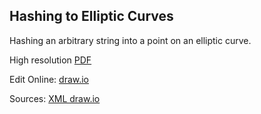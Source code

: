 ## Hashing to Elliptic Curves

Hashing an arbitrary string into a point on an elliptic curve.

High resolution [PDF](./diag.pdf)

Edit Online: [draw.io](https://www.draw.io/?lightbox=1&highlight=000000&edit=_blank&layers=1&nav=1#R7V1rc5u4Gv41nk13xgx38MfGsdszs9ttN9tp%2B%2BmMDLKhxeAFnMT99UcS4qaLjW1wnJ542tgIJMT7PnqvkhgZ0%2FXTuxRsgj8TH0YjXfWfRsbdSNc1fWKjL1yyK0pczS0KVmno04vqgvvwJ6SFKi3dhj7MWhfmSRLl4aZd6CVxDL28VQbSNHlsX7ZMovZdN2AFuYJ7D0R86ZfQzwNaqqlqfeI9DFcBvbVr0RNrUF1cFGQB8JPHoohcY8xGxjRNkrz4tX6awggTr6RL0dBccrbqWArjvEuF4L3915cvj%2Fffdh%2Byvz75X7fB4mFsUG48gGhLn5j2Nt%2BVJEiTbexD3Io6Mm4fgzCH9xvg4bOPiOmoLMjXETrS0M9lEufTJEpSUtcoPrg8jKJG%2BXQ6s%2Baop7dZniY%2FYOOMTT7oDO0YTHP4JH1krSIkQiBM1jBPd%2BgSWkGf0Mej4NMMypzHmpW2ScuCBhcdilpA0bOqmq4JjH5QGh9Bb93om95tus7u5s7cFtFVVW1bVYehq26ZitWNslpZeA5pofXj4%2FT7d%2FfHf%2F6dPjwkD9bT93SscZS9z0Gac%2BQtKFMOZr1NTjRIN%2Fi69dMKyzNlGSWPXoCaUTLc2H81CUckFBTQWU5Uhqa6iKaWzpPUGIqiOkfR9yALwnhFhDD6M4uicJOHHvo53aYPSE6zxEbPnrcpnMIs%2FAkW5AIMR7DNk6wQ%2B%2Fg0iMJVjH57iJAQQfcWEzBE8vgtPbEOfR9Xvt0kYZyTR7ZuR9YdMxbiJIbcMKCF7QGGJRbVO4gF9Jg%2BgWxknMFXjWeqYQsGynDjhJc40Ec6jx4maR4kqyQG0awuZUhWX%2FNHkmwo577DPN9RQmKmttkOn8L8K66OQF0cfWucuXuiLZODXePgI0xD9NwYCiy3NDx2EV%2FS3deyAj74Vt8FH9ZNk6OybV4KSFmdJdvUg%2FsoSlmFJMQK5nukP20Qk3svclIYgTx8aJsgIiDQqh%2FxUGgizmhBzlD1dhNFR2ktBk5VN85AmMoJjr9B7CfrETZR7AhLhEWKfq1yAibgIYxx5egbrLFsjRcZ%2FloT29KY9yXQfeiFWZjEEonOAk0qhxgNPJ%2FPrMlEpIF1wzQtvx9lobmTUjuUcmXiKrql1h%2BbkzMTp6zTFDSuXpb2L2pMDggg2gSAZW3J%2FGwD4hZv7X%2B32DwmzBgXWuItukDTN08YS7imilXMmKoNfDKCy7w6STg7zgrW4rNxkq5BVLdcoW2mj1wX%2F5P0DRGg6B693rlFWJ5qI%2Bfu9xeu9RCX%2Btd6pQVdWjOaLbBmNE2g%2BPTBzBleLH1IRHLnZXNzry47wmzRDVbCmALT5aIM5E38b9jmRK2piDYi5RInWBZk2xS%2BspUyx2XYahgC103A1sHcDKODT3wBC5WzLKnFWtqoDbtSarH2aVWWoYKmVSmmn34Zs9LW2malZk%2FaTRSPNJhZKYydFAPeDx%2BEdoPYNmB1%2F2diLqBqKvZv9XkII%2F%2BmkiXlVaXlUloDi1phYAGkvWmcI%2F2RqJMaqLJgQgOUYJEl0TaHb1PvviGJ6iNTiLpTjVeo%2BRZ0RMbrxHYMYPcjgwydAZJpKw3DVdV4Q6H0aFoesjGUQOIDH%2F0ArW3nFmWfUDt%2Fgs0%2FCYmg3Hx%2BIzM4JejiWxyur7xtrHJF5E77HqBZdoPM%2BOnu0CPv7UJtt6uzm%2Flp1OMufkFDFg1Y16%2BbbJxx9YVh9zRkLYu1BQ1l0vyY%2FJgV2YamM9CYNd3nsBlOsRFOjVixAOnT1igl3kFbw7pQCMu2GRXhME1IbA2uIaeMQciMloFjYQYfAvn8K7giR6DvCCmjOZzPyYex9Ev6nCbvc2KNXSmul8%2FJHvjmGFYHvomcyuH4ZnN8m3244%2Fh1YuwYsWodxiDHVO4UPe6ByJrKmM0kQ6jujfhaA%2FnxwuxGqduvXwUzkxQw7chkhFNVMzliM1UyCcmoztMUdqmHDyrsYhz0rp811WTS1SqXRpBo1rdpCnaNy6hck95qYjEJVLtUEjKdz9ZA3mu7BvpR9KJXVW%2FxquJjFVnwIgjSm0%2BVf1KHKDMlV9AFH%2FcnRbgshfrugKuzJ6J9zf7McrnUPU%2Fkz%2Fj2wrZ68mdcgwGVyTswriBZNpj%2FYokmYlURqA4pMROnxFgnvndQteNer8aPSNoIU10XNX6sicBoLSXRpwoD24qVfBinAYNtg%2BO3kgY0WYUrkDw98NhmJrwZGh%2BjdPuxtT5nMP1r8R3PZdXVCCzwnIemNAD4FilctoRBkOd4Puxb3Kg%2B90EO8hR4P2CqhDBfKkm6wsWJh%2F%2BmYJmPwzRfjr1luhoHIAvGeTL2cPiR1K%2BFSAex4yCxQ%2BAiCR%2Fi67H6q8R4fSGZGrpc9nTDfklQYrnoPicDQRvgewej07TA6Oh9uULT2WM%2B9zHQtLYfWYrIxjgze3Jq0GFjrB3h5%2FBmXj8R95vPEsksFKxT0dUSMfxm1EOCS%2F%2B%2FSnCdNT%2BaTXAZqmgu72BJLfFMfwFqL%2B%2Bt95Fkl3np%2BqlzPo%2F1yPdJhYNzQE0xcs70x61yJlWJON1SHK0RGzLbLXYNn1u2c1S7%2FUXT5cQbQPTKbGKR5G2na7tXlIrPnrK1BzOzRAfgwPURSmZ33PN1Tc2%2BVPXROdl6lvqwLEs0H6I0iRydVyVD5VqFo5APrf9qqsR5EarEGUiVtKfuGgazGK6z7mCtIMvtGCLuS104F1QXsgjIQXUht9mvVV1Igz1CdbHn%2BV7VxfDqwtCFM%2B8vqjDKZOz1ZwZ7zQDK4iSDKg%2BXVx4DJgbPTebV6Hy%2BZN4%2BMr7m8i6SyztL%2FrG5PKNORV8gmydED59%2FuV4LWe8qEWsh%2BK0lA5%2FBQjY7CrkiEdb%2F7ETHUibtwIjuMFjqPEFR17m2TPvChrJgxe71AtY5DbDacwLWeWbAsivCLULG0wBrMm052qXRav3q5mTX2bb9zCWb8OCU20S9Y9NxGDzZJounrtB0jYNNDQ1NPjb2S04XPstgcxzWYBNuHzTQjBnxvkzCafrdA%2BWvfB3h2cbMBGVHFHoYasm4mK9WJ752nb70ytfCejCena8iOfs6Xo%2BUw8yCbr0O0D8bX%2FmQ%2FTnTDV%2F5WphBzy%2BHJ89hsve1WZgwunuSPyDY0WxQ277rMhFNFSPqXNueXejPLRLpatprGjsDt%2Bt6k75Me%2BNlQ1i4%2F556ZWgVbKS3ZyuQ3uGqlas9K7yS8OhJgEXeKLcmUr0oYAVLV7vMyi6SiO1Z2eW2zGWZJp%2FwvWgNEdksblu4WgWkgGAtE89ClczKPqjz5dkHWb6iuxkgSri0B30fBjiz%2B4JpOKKcrtrPxOiO6JLPxbtOdM1iL%2FHhiG5dOy3m%2Bg8KM011jAnkYVZtfn1tMGPWdFaAaoLsskuKeff9ukGG59dfEmLVrt6yfcCvDmLM%2Bg7hLteXBZlg3e5pICvY%2BFaW%2FK%2F4n20RpSXAaNUMM%2Fy8pAOxl0JcSc0g7lGyHIm2OwTRKknDPFiTirHPNrjhNGxdd0m2UCQbsMJ6X2%2B6JkpdIShslNORe9waorMwVppZFGKWYNN%2F4R4i7mAA0w8B7LC0mYikDQukvTw5dZvkxNuuEeV1iYiggpXOI2DEkOdBa7lss59sss4JMsM2JoY%2FCABMU2QtuTqPAHMyFAL41Tf%2FBHhYldTFz5cmD%2BRdJ8WQJ%2BOc2ysbD3vCdXxZMWIhtmuKTfnJcVDu0c9WXsMsAytSE3kciXicF2EtpZ8R3dv7Jpj0tXBIO6L3eAw2pEXWL0MyIjKlT09fWENDkaNKIp1OFTHOJwNJOvFa1w4Tn16UHGpyYz8QDi9xbeY2LQW5BpqhmobpuLqtCcwdV3Gbnx5Ek5BlJRZeWbYnoK4gHqmuPbFsS9ecMhJYuUlCTl0pu0XG7iu72ztt2QplVMnzFr91TXGaH%2Fea%2Be3I18C82p4XQ5RuKewMPE0RCQpT0RyBXeoq2p5g9nmL%2BUTyn3FYWTfyZl5sCfBv8bUpvtZvxD6tWsAI%2F1%2BGMUEN%2BgEjv%2FRjMbOBh7zSMCPGKOOzlq4sup1xtxlZszUxXSFGRqbwdu7h7s%2BKDscHOixxhWfYbofoUSB5AoQC9DUnjMxx8CdumtHHdy4tOhfQr9%2F2d%2FIPEg7AgZzgd1rzMYAp7ifuFokg5MTVSFKf9JSQfIOzOsSXWFAzdcp2JKDVD72XZyReO3bxouIpvWSJoJRQUhS4CX4rKYEdq%2FUWvz0ygiUpgpO49I5fvyZiE%2BHRu4LC6g3xz0qSvyk7gBe7ndSH98VDLo7oCv7vpbtNnhBZS3AdFDHL5Tb2cvw%2BJF19T8gJSKBpm2%2B2eEWPiqOii7Bf31AQz%2BzPa%2BSyJrbIP6p2Tmi%2FpbCXlyKJBe6h%2FWO8CGRZSyGDbR5g7OzdKIkGKTGH09XiBkc11QIgrZ%2FFXjC4CaLml2AdRruiWgUjrBNNzFEYPUAcLcYiBm4hd0HVLncm2UDyKicQZ0fUatywcx0PROEiDeU1cB%2FGGdIuy%2FajNywcQ2ThdOPKOAZYknJRYLwObA5%2Bjt%2FDNEZiCP4UiNjyDs0lX%2Fe44r2X5PmeCpJlYs2yD6SdLVJfD7jwnKb%2BJk3hP19AsNid19gUt0Oo8yVJ%2FCMqKgeuFa%2BTPrB6%2BFCKhU7ZEkztKhMrZIH1WWkVdorHgIE0dh2IxcfRDFHA6LTttep3GxdTGuo3RBuz%2FwE%3D)

Sources: [XML draw.io](./diag.xml)
